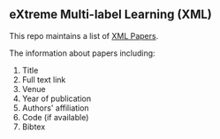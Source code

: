 ## eXtreme Multi-label Learning (XML)

This repo maintains a list of [XML Papers](https://github.com/Stomach-ache/Extreme-Multi-label-Learning/XML-papers.md).

The information about papers including:
1. Title
2. Full text link
3. Venue
4. Year of publication
5. Authors' affiliation
6. Code (if available)
7. Bibtex
